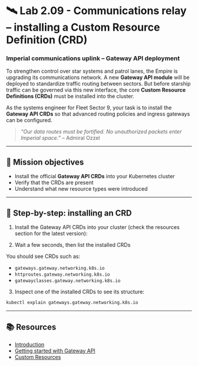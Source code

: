 # 🛰️ Lab 2.09 - Communications relay – installing a Custom Resource Definition (CRD)

### **Imperial communications uplink – Gateway API deployment**

To strengthen control over star systems and patrol lanes, the Empire is upgrading its communications network. A new **Gateway API module** will be deployed to standardize traffic routing between sectors. But before starship traffic can be governed via this new interface, the core **Custom Resource Definitions (CRDs)** must be installed into the cluster.

As the systems engineer for Fleet Sector 9, your task is to install the **Gateway API CRDs** so that advanced routing policies and ingress gateways can be configured.

> _“Our data routes must be fortified. No unauthorized packets enter Imperial space.”_ – Admiral Ozzel

---

## 🎯 Mission objectives

- Install the official **Gateway API CRDs** into your Kubernetes cluster
- Verify that the CRDs are present
- Understand what new resource types were introduced

---

## 🧭 Step-by-step: installing an CRD

1. Install the Gateway API CRDs into your cluster (check the resources section for the latest version):

2. Wait a few seconds, then list the installed CRDs

You should see CRDs such as:

- `gateways.gateway.networking.k8s.io`
- `httproutes.gateway.networking.k8s.io`
- `gatewayclasses.gateway.networking.k8s.io`

3. Inspect one of the installed CRDs to see its structure:

```bash
kubectl explain gateways.gateway.networking.k8s.io
```

---

## 📚 Resources

- [Introduction](https://gateway-api.sigs.k8s.io/)
- [Getting started with Gateway API](https://gateway-api.sigs.k8s.io/guides/)
- [Custom Resources](https://kubernetes.io/docs/concepts/extend-kubernetes/api-extension/custom-resources/)
